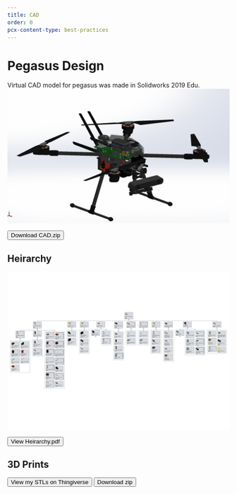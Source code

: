```yaml
---
title: CAD
order: 0
pcx-content-type: best-practices
---
```

# Pegasus Design

Virtual CAD model for pegasus was made in Solidworks 2019 Edu.
![cad](cad.png)

<Button type="secondary" href="https://github.com/PegasusDrone/docs/raw/main/src/content/DDS/Pegasus_DDS.pdf">Download CAD.zip</Button>

## Heirarchy

![herirarchy](Pegasus_Drone_Tree.jpg)

<Button type="secondary" href="https://github.com/PegasusDrone/docs/raw/main/src/content/DDS/Pegasus_DDS.pdf">View Heirarchy.pdf</Button>

## 3D Prints

<ButtonGroup>
  <Button type="Primary" href="https://github.com/PegasusDrone/docs/raw/main/src/content/DDS/Pegasus_DDS.pdf">View my STLs on Thingiverse</Button>
  <Button type="Secondary" href="https://github.com/PegasusDrone/docs/raw/main/src/content/DDS/Pegasus_DDS.pdf">Download zip</Button>
</ButtonGroup>